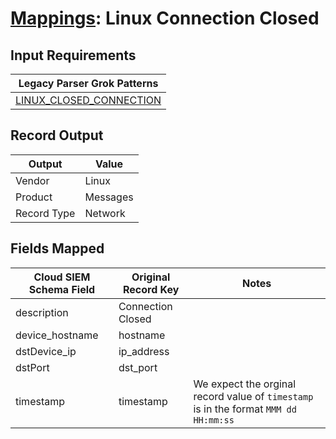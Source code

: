 # [Mappings](README.md): Linux Connection Closed

## Input Requirements

|Legacy Parser Grok Patterns|
|-------------|
|[LINUX_CLOSED_CONNECTION](../legacy_parsers/LINUX_CLOSED_CONNECTION.md)|

## Record Output

|Output|Value|
|------|-----|
|Vendor|Linux|
|Product|Messages|
|Record Type|Network|

## Fields Mapped

|Cloud SIEM Schema Field|Original Record Key|Notes|
|-----------------------|-------------------|-----|
|description|Connection Closed||
|device_hostname|hostname||
|dstDevice_ip|ip_address||
|dstPort|dst_port||
|timestamp|timestamp|We expect the orginal record value of `timestamp` is in the format `MMM dd HH:mm:ss`|

